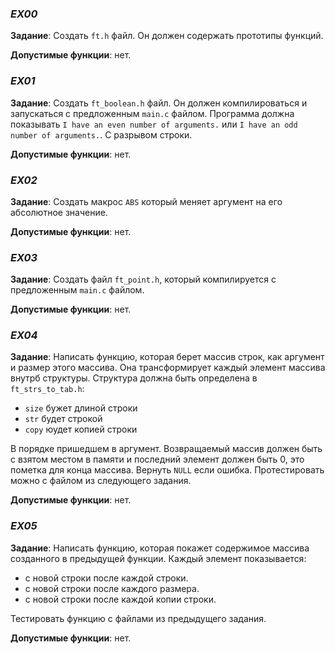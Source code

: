  ### *EX00*

**Задание**: Создать `ft.h` файл. Он должен содержать прототипы функций.

**Допустимые функции**: нет.

### *EX01*

**Задание**: Создать `ft_boolean.h` файл. Он должен компилироваться и запускаться с предложенным `main.c` файлом. Программа должна показывать `I have an even number of arguments.` или `I have an odd number of arguments.`. С разрывом строки.

**Допустимые функции**: нет.

### *EX02*

**Задание**: Создать макрос `ABS` который меняет аргумент на его абсолютное значение.

**Допустимые функции**: нет.

### *EX03*

**Задание**: Создать файл `ft_point.h`, который компилируется с предложенным `main.c` файлом.

**Допустимые функции**: нет.

### *EX04*

**Задание**: Написать функцию, которая берет массив строк, как аргумент и размер этого массива. Она трансформирует каждый элемент массива внутрб структуры. Структура должна быть определена в `ft_strs_to_tab.h`:
- `size` бужет длиной строки
- `str` будет строкой
- `copy` юудет копией строки

В порядке пришедшем в аргумент. Возвращаемый массив должен быть с взятом местом в памяти и последний элемент должен быть 0, это пометка для конца массива. Вернуть `NULL` если ошибка. Протестировать можно с файлом из следующего задания.  

**Допустимые функции**: нет.

### *EX05*

**Задание**: Написать функцию, которая покажет содержимое массива созданного в предыдущей функции. Каждый элемент показывается:
- с новой строки после каждой строки.
- с новой строки после каждого размера.
- с новой строки после каждой копии строки.

Тестировать функцию с файлами из предыдущего задания.

**Допустимые функции**: нет.